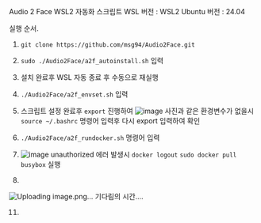 Audio 2 Face WSL2 자동화 스크립트
WSL 버전 :  WSL2
Ubuntu 버전 : 24.04

실행 순서. 
1. ```git clone https://github.com/msg94/Audio2Face.git```
2. `sudo ./Audio2Face/a2f_autoinstall.sh` 입력
3. 설치 완료후 WSL 자동 종료 후  수동으로 재실행
4. `./Audio2Face/a2f_envset.sh` 입력
5. 스크립트 설정 완료후 `export` 진행하여
   ![image](https://github.com/user-attachments/assets/8b250ba0-9508-4263-aaa2-7e84af55336e)
   사진과 같은 환경변수가 없을시
   `source ~/.bashrc` 명령어 입력후 다시 export 입력하여 확인

6. `./Audio2Face/a2f_rundocker.sh` 명령어 입력
7. ![image](https://github.com/user-attachments/assets/9302e41f-5c13-415f-a3d6-073b8cf4c47b)
   unauthorized 에러 발생시
   `docker logout`
   `sudo docker pull busybox` 실행
9. 
![Uploading image.png…]()
기다림의 시간....

11. 



   
